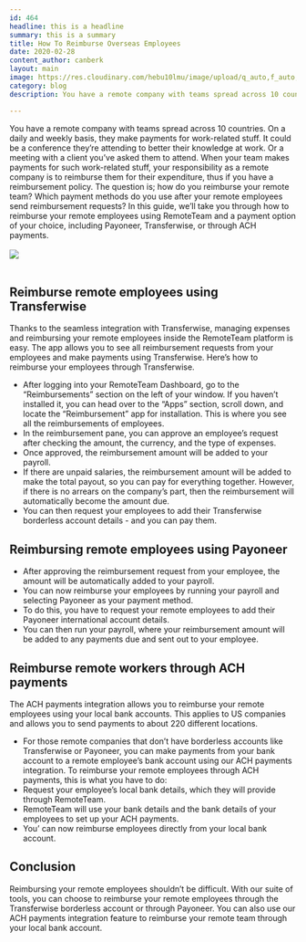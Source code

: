 ```yaml
---
id: 464
headline: this is a headline
summary: this is a summary
title: How To Reimburse Overseas Employees
date: 2020-02-28
content_author: canberk
layout: main
image: https://res.cloudinary.com/hebu10lmu/image/upload/q_auto,f_auto,w_600/v1581949255/54.80.5.68/reimbursement-request-cfaf1c83c428d6eddbe25a4c10a8199b586f76903e4edd27be83c66a8404da93_ocvyyz.jpg
category: blog
description: You have a remote company with teams spread across 10 countries. On a daily and weekly basis, they make payments for work-related stuff. 

---
```


You have a remote company with teams spread across 10 countries. On a daily and weekly basis, they make payments for work-related stuff. It could be a conference they’re attending to better their knowledge at work. Or a meeting with a client you’ve asked them to attend. When your team makes payments for such work-related stuff, your responsibility as a remote company is to reimburse them for their expenditure, thus if you have a reimbursement policy. The question is; how do you reimburse your remote team? Which payment methods do you use after your remote employees send reimbursement requests? In this guide, we’ll take you through how to reimburse your remote employees using RemoteTeam and a payment option of your choice, including Payoneer, Transferwise, or through ACH payments. 
<br/>
<br/>
![](https://res.cloudinary.com/hebu10lmu/image/upload/v1581949255/54.80.5.68/reimbursement-request-cfaf1c83c428d6eddbe25a4c10a8199b586f76903e4edd27be83c66a8404da93_ocvyyz.jpg)
<br/>
<br/>

Reimburse remote employees using Transferwise
---------------------------------------------

Thanks to the seamless integration with Transferwise, managing expenses and reimbursing your remote employees inside the RemoteTeam platform is easy. The app allows you to see all reimbursement requests from your employees and make payments using Transferwise. Here’s how to reimburse your employees through Transferwise.

*   After logging into your RemoteTeam Dashboard, go to the “Reimbursements” section on the left of your window. If you haven’t installed it, you can head over to the “Apps” section, scroll down, and locate the “Reimbursement” app for installation. This is where you see all the reimbursements of employees.
*   In the reimbursement pane, you can approve an employee’s request after checking the amount, the currency, and the type of expenses.
*   Once approved, the reimbursement amount will be added to your payroll.
*   If there are unpaid salaries, the reimbursement amount will be added to make the total payout, so you can pay for everything together. However, if there is no arrears on the company’s part, then the reimbursement will automatically become the amount due.
*   You can then request your employees to add their Transferwise borderless account details - and you can pay them.

Reimbursing remote employees using Payoneer
-------------------------------------------

*   After approving the reimbursement request from your employee, the amount will be automatically added to your payroll.
*   You can now reimburse your employees by running your payroll and selecting Payoneer as your payment method.
*   To do this, you have to request your remote employees to add their Payoneer international account details.
*   You can then run your payroll, where your reimbursement amount will be added to any payments due and sent out to your employee.

Reimburse remote workers through ACH payments
---------------------------------------------

The ACH payments integration allows you to reimburse your remote employees using your local bank accounts. This applies to US companies and allows you to send payments to about 220 different locations.

*   For those remote companies that don’t have borderless accounts like Transferwise or Payoneer, you can make payments from your bank account to a remote employee’s bank account using our ACH payments integration. To reimburse your remote employees through ACH payments, this is what you have to do:
*   Request your employee’s local bank details, which they will provide through RemoteTeam.
*   RemoteTeam will use your bank details and the bank details of your employees to set up your ACH payments.
*   You’ can now reimburse employees directly from your local bank account.

Conclusion
----------

Reimbursing your remote employees shouldn’t be difficult. With our suite of tools, you can choose to reimburse your remote employees through the Transferwise borderless account or through Payoneer. You can also use our ACH payments integration feature to reimburse your remote team through your local bank account.